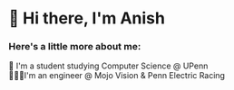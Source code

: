 # 👋 Hi there, I'm Anish 

### Here's a little more about me: <br /> 
🏫 I'm a student studying Computer Science @ UPenn <br /> 👨🏽‍💻I'm an engineer @ Mojo Vision & Penn Electric Racing

<!--
**anishxyz/anishxyz** is a ✨ _special_ ✨ repository because its `README.md` (this file) appears on your GitHub profile.

Here are some ideas to get you started:

- 🔭 I’m currently working on ...
- 🌱 I’m currently learning ...
- 👯 I’m looking to collaborate on ...
- 🤔 I’m looking for help with ...
- 💬 Ask me about ...
- 📫 How to reach me: ...
- 😄 Pronouns: ...
- ⚡ Fun fact: ...
-->
